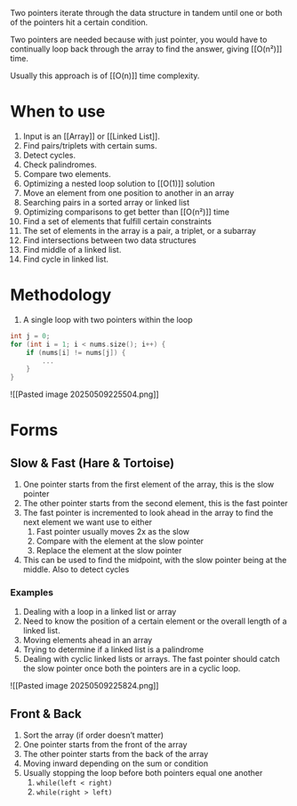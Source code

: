Two pointers iterate through the data structure in tandem until one or both of the pointers hit a certain condition.

Two pointers are needed because with just pointer, you would have to continually loop back through the array to find the answer, giving [[O(n²)]] time.

Usually this approach is of [[O(n)]] time complexity.

# When to use

1. Input is an [[Array]] or [[Linked List]].
2. Find pairs/triplets with certain sums.
3. Detect cycles.
4. Check palindromes.
5. Compare two elements.
6. Optimizing a nested loop solution to [[O(1)]] solution
7. Move an element from one position to another in an array
8. Searching pairs in a sorted array or linked list
9. Optimizing comparisons to get better than [[O(n²)]] time
10. Find a set of elements that fulfill certain constraints
11. The set of elements in the array is a pair, a triplet, or a subarray
12. Find intersections between two data structures
13. Find middle of a linked list.
14. Find cycle in linked list.

# Methodology

1. A single loop with two pointers within the loop

```cpp
int j = 0;
for (int i = 1; i < nums.size(); i++) {
	if (nums[i] != nums[j]) {
		...
	}
}
```

![[Pasted image 20250509225504.png]]
# Forms

## Slow & Fast (Hare & Tortoise)

1. One pointer starts from the first element of the array, this is the slow pointer
2. The other pointer starts from the second element, this is the fast pointer
3. The fast pointer is incremented to look ahead in the array to find the next element we want use to either
	1. Fast pointer usually moves 2x as the slow
	2. Compare with the element at the slow pointer
	3. Replace the element at the slow pointer
4. This can be used to find the midpoint, with the slow pointer being at the middle. Also to detect cycles
### Examples

1. Dealing with a loop in a linked list or array
2. Need to know the position of a certain element or the overall length of a linked list.
3. Moving elements ahead in an array
4. Trying to determine if a linked list is a palindrome
5. Dealing with cyclic linked lists or arrays. The fast pointer should catch the slow pointer once both the pointers are in a cyclic loop.

![[Pasted image 20250509225824.png]]

## Front & Back

1. Sort the array (if order doesn’t matter) 
2. One pointer starts from the front of the array
3. The other pointer starts from the back of the array
4. Moving inward depending on the sum or condition
5. Usually stopping the loop before both pointers equal one another
	1. `while(left < right)`
	2. `while(right > left)`